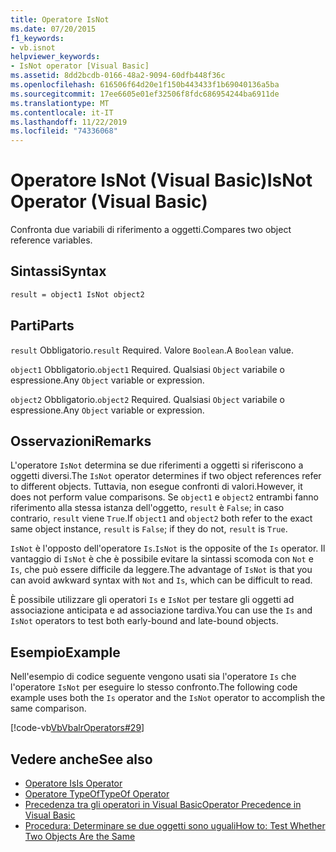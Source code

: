 ```yaml
---
title: Operatore IsNot
ms.date: 07/20/2015
f1_keywords:
- vb.isnot
helpviewer_keywords:
- IsNot operator [Visual Basic]
ms.assetid: 8dd2bcdb-0166-48a2-9094-60dfb448f36c
ms.openlocfilehash: 616506f64d20e1f150b443433f1b69040136a5ba
ms.sourcegitcommit: 17ee6605e01ef32506f8fdc686954244ba6911de
ms.translationtype: MT
ms.contentlocale: it-IT
ms.lasthandoff: 11/22/2019
ms.locfileid: "74336068"
---
```

# <a name="isnot-operator-visual-basic"></a><span data-ttu-id="67553-102">Operatore IsNot (Visual Basic)</span><span class="sxs-lookup"><span data-stu-id="67553-102">IsNot Operator (Visual Basic)</span></span>

<span data-ttu-id="67553-103">Confronta due variabili di riferimento a oggetti.</span><span class="sxs-lookup"><span data-stu-id="67553-103">Compares two object reference variables.</span></span>

## <a name="syntax"></a><span data-ttu-id="67553-104">Sintassi</span><span class="sxs-lookup"><span data-stu-id="67553-104">Syntax</span></span>

```vb
result = object1 IsNot object2
```

## <a name="parts"></a><span data-ttu-id="67553-105">Parti</span><span class="sxs-lookup"><span data-stu-id="67553-105">Parts</span></span>
 <span data-ttu-id="67553-106">`result` Obbligatorio.</span><span class="sxs-lookup"><span data-stu-id="67553-106">`result` Required.</span></span> <span data-ttu-id="67553-107">Valore `Boolean`.</span><span class="sxs-lookup"><span data-stu-id="67553-107">A `Boolean` value.</span></span>

 <span data-ttu-id="67553-108">`object1` Obbligatorio.</span><span class="sxs-lookup"><span data-stu-id="67553-108">`object1` Required.</span></span> <span data-ttu-id="67553-109">Qualsiasi `Object` variabile o espressione.</span><span class="sxs-lookup"><span data-stu-id="67553-109">Any `Object` variable or expression.</span></span>

 <span data-ttu-id="67553-110">`object2` Obbligatorio.</span><span class="sxs-lookup"><span data-stu-id="67553-110">`object2` Required.</span></span> <span data-ttu-id="67553-111">Qualsiasi `Object` variabile o espressione.</span><span class="sxs-lookup"><span data-stu-id="67553-111">Any `Object` variable or expression.</span></span>

## <a name="remarks"></a><span data-ttu-id="67553-112">Osservazioni</span><span class="sxs-lookup"><span data-stu-id="67553-112">Remarks</span></span>
 <span data-ttu-id="67553-113">L'operatore `IsNot` determina se due riferimenti a oggetti si riferiscono a oggetti diversi.</span><span class="sxs-lookup"><span data-stu-id="67553-113">The `IsNot` operator determines if two object references refer to different objects.</span></span> <span data-ttu-id="67553-114">Tuttavia, non esegue confronti di valori.</span><span class="sxs-lookup"><span data-stu-id="67553-114">However, it does not perform value comparisons.</span></span> <span data-ttu-id="67553-115">Se `object1` e `object2` entrambi fanno riferimento alla stessa istanza dell'oggetto, `result` è `False`; in caso contrario, `result` viene `True`.</span><span class="sxs-lookup"><span data-stu-id="67553-115">If `object1` and `object2` both refer to the exact same object instance, `result` is `False`; if they do not, `result` is `True`.</span></span>

 <span data-ttu-id="67553-116">`IsNot` è l'opposto dell'operatore `Is`.</span><span class="sxs-lookup"><span data-stu-id="67553-116">`IsNot` is the opposite of the `Is` operator.</span></span> <span data-ttu-id="67553-117">Il vantaggio di `IsNot` è che è possibile evitare la sintassi scomoda con `Not` e `Is`, che può essere difficile da leggere.</span><span class="sxs-lookup"><span data-stu-id="67553-117">The advantage of `IsNot` is that you can avoid awkward syntax with `Not` and `Is`, which can be difficult to read.</span></span>

 <span data-ttu-id="67553-118">È possibile utilizzare gli operatori `Is` e `IsNot` per testare gli oggetti ad associazione anticipata e ad associazione tardiva.</span><span class="sxs-lookup"><span data-stu-id="67553-118">You can use the `Is` and `IsNot` operators to test both early-bound and late-bound objects.</span></span>

## <a name="example"></a><span data-ttu-id="67553-119">Esempio</span><span class="sxs-lookup"><span data-stu-id="67553-119">Example</span></span>
 <span data-ttu-id="67553-120">Nell'esempio di codice seguente vengono usati sia l'operatore `Is` che l'operatore `IsNot` per eseguire lo stesso confronto.</span><span class="sxs-lookup"><span data-stu-id="67553-120">The following code example uses both the `Is` operator and the `IsNot` operator to accomplish the same comparison.</span></span>

 [!code-vb[VbVbalrOperators#29](~/samples/snippets/visualbasic/VS_Snippets_VBCSharp/VbVbalrOperators/VB/Class1.vb#29)]

## <a name="see-also"></a><span data-ttu-id="67553-121">Vedere anche</span><span class="sxs-lookup"><span data-stu-id="67553-121">See also</span></span>

- [<span data-ttu-id="67553-122">Operatore Is</span><span class="sxs-lookup"><span data-stu-id="67553-122">Is Operator</span></span>](is-operator.md)
- [<span data-ttu-id="67553-123">Operatore TypeOf</span><span class="sxs-lookup"><span data-stu-id="67553-123">TypeOf Operator</span></span>](typeof-operator.md)
- [<span data-ttu-id="67553-124">Precedenza tra gli operatori in Visual Basic</span><span class="sxs-lookup"><span data-stu-id="67553-124">Operator Precedence in Visual Basic</span></span>](operator-precedence.md)
- [<span data-ttu-id="67553-125">Procedura: Determinare se due oggetti sono uguali</span><span class="sxs-lookup"><span data-stu-id="67553-125">How to: Test Whether Two Objects Are the Same</span></span>](../../programming-guide/language-features/operators-and-expressions/how-to-test-whether-two-objects-are-the-same.md)
